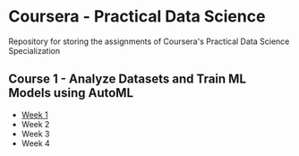 # Coursera - Practical Data Science

Repository for storing the assignments of Coursera's Practical Data Science Specialization

## Course 1 - Analyze Datasets and Train ML Models using AutoML

* [Week 1]("./course1/week1/")
* Week 2
* Week 3
* Week 4